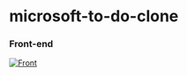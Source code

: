 # microsoft-to-do-clone

### Front-end 
[![Front](https://skillicons.dev/icons?i=nextjs,react,ts,tailwind)](https://skillicons.dev)
